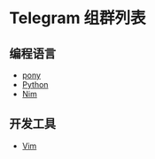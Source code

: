 # Telegram 组群列表

## 编程语言

- [pony](https://t.me/joinchat/EazwPxYdRVxCamcSBG_Mtg)
- [Python](https://t.me/joinchat/EazwPw-6pE9jj6V4dQnVsA)
- [Nim](https://t.me/joinchat/EazwPxNNj_nCRlgMSQCNFA)

## 开发工具

- [Vim](https://t.me/joinchat/EazwP0N3KINBeWdGcFACNw)
